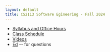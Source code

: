 ```yaml
---
layout: default
title: CS2113 Software Egineering - Fall 2024
---
```


* [Syllabus and Office Hours](/syllabus.html)
* [Class Schedule](/schedule.html)
* [Videos](/videos)
* [Ed](https://edstem.org/us/courses/58495/discussion/) -- for questions


